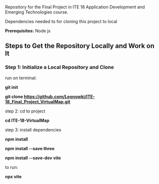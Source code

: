 Repository for the Final Project in ITE 18 Application Development and Emerging Technologies course.


Dependencies needed to for cloning this project to local  

**Prerequisites:**
Node js

## Steps to Get the Repository Locally and Work on It

### Step 1: Initialize a Local Repository and Clone
run on terminal:

**git init**

**git clone https://github.com/Leonowki/ITE-18_Final_Project_VirtualMap.git**

step 2: cd to project

**cd ITE-18-VirtualMap**

step 3: install dependencies

**npm install**

**npm install --save three**

**npm install --save-dev vite**

to run:

**npx vite**


